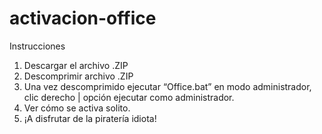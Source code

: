 # activacion-office

Instrucciones
1.	Descargar el archivo .ZIP
2.	Descomprimir archivo .ZIP
3.	Una vez descomprimido ejecutar “Office.bat” en modo administrador, clic derecho | opción ejecutar como administrador.
4.	Ver cómo se activa solito.
5.	 ¡A disfrutar de la piratería idiota!
